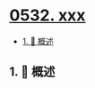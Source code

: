 # [0532. xxx](https://github.com/Tdahuyou/TNotes.leetcode/tree/main/notes/0532.%20xxx)

<!-- region:toc -->

- [1. 📝 概述](#1--概述)

<!-- endregion:toc -->

## 1. 📝 概述
